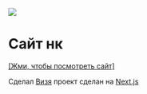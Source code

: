 ![](https://imgur.com/Qoj7dbO.png)

#

# Сайт нк
 [[Жми, чтобы посмотреть сайт]](https://nekocorp.gq)

Сделал [Визя](https://t.me/wesleezz) проект сделан на [Next.js](https://nextjs.org)
